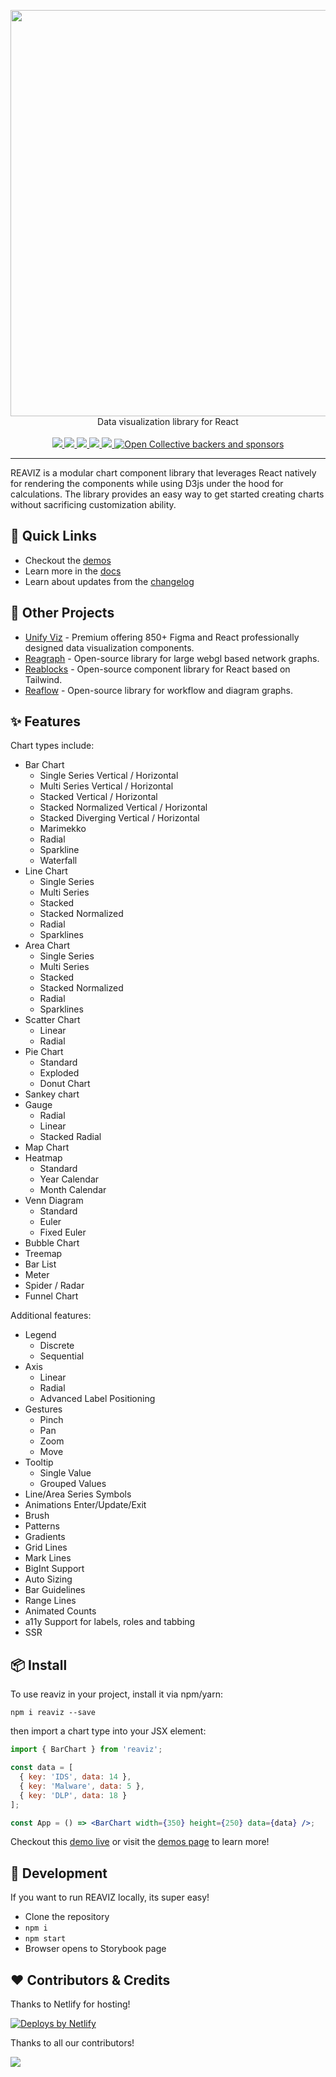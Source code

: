 <p align="center">
  <img width="650" src="docs/assets/logo-light.png">
  <br />
  Data visualization library for React
  <br /><br />
  <a href="https://github.com/reaviz/reaviz/workflows/build/">
    <img src="https://github.com/reaviz/reaviz/workflows/build/badge.svg?branch=master" />
  </a>
  <a href="https://npm.im/reaviz">
    <img src="https://img.shields.io/npm/v/reaviz.svg" />
  </a>
  <a href="https://npm.im/reaviz">
    <img src="https://badgen.net/npm/dw/reaviz" />
  </a>
  <a href="https://github.com/reaviz/reaviz/blob/master/LICENSE">
    <img src="https://badgen.now.sh/badge/license/apache2" />
  </a>
  <a href="https://discord.gg/tt8wGExq35">
    <img src="https://img.shields.io/discord/773948315037073409?label=discord">
  </a>
  <a href="https://opencollective.com/reaviz">
    <img alt="Open Collective backers and sponsors" src="https://img.shields.io/opencollective/all/reaviz?label=backers">
  </a>
</p>

---

REAVIZ is a modular chart component library that leverages
React natively for rendering the components while using D3js under the
hood for calculations. The library provides an easy way to get started
creating charts without sacrificing customization ability.

## 🚀 Quick Links

- Checkout the [demos](https://reaviz.io)
- Learn more in the [docs](https://reaviz.io?path=/docs/docs-intro--page)
- Learn about updates from the [changelog](CHANGELOG.md)

## 💎 Other Projects

- [Unify Viz](https://unifyviz.com?utm=reaviz) - Premium offering 850+ Figma and React professionally designed data visualization
components.
- [Reagraph](https://reagraph.dev?utm=reaviz) - Open-source library for large webgl based network graphs.
- [Reablocks](https://reablocks.dev?utm=reaviz) - Open-source component library for React based on Tailwind.
- [Reaflow](https://reaflow.dev?utm=reaviz) - Open-source library for workflow and diagram graphs.

## ✨ Features

Chart types include:

- Bar Chart
  - Single Series Vertical / Horizontal
  - Multi Series Vertical / Horizontal
  - Stacked Vertical / Horizontal
  - Stacked Normalized Vertical / Horizontal
  - Stacked Diverging Vertical / Horizontal
  - Marimekko
  - Radial
  - Sparkline
  - Waterfall
- Line Chart
  - Single Series
  - Multi Series
  - Stacked
  - Stacked Normalized
  - Radial
  - Sparklines
- Area Chart
  - Single Series
  - Multi Series
  - Stacked
  - Stacked Normalized
  - Radial
  - Sparklines
- Scatter Chart
  - Linear
  - Radial
- Pie Chart
  - Standard
  - Exploded
  - Donut Chart
- Sankey chart
- Gauge
  - Radial
  - Linear
  - Stacked Radial
- Map Chart
- Heatmap
  - Standard
  - Year Calendar
  - Month Calendar
- Venn Diagram
  - Standard
  - Euler
  - Fixed Euler
- Bubble Chart
- Treemap
- Bar List
- Meter
- Spider / Radar
- Funnel Chart

Additional features:

- Legend
  - Discrete
  - Sequential
- Axis
  - Linear
  - Radial
  - Advanced Label Positioning
- Gestures
  - Pinch
  - Pan
  - Zoom
  - Move
- Tooltip
  - Single Value
  - Grouped Values
- Line/Area Series Symbols
- Animations Enter/Update/Exit
- Brush
- Patterns
- Gradients
- Grid Lines
- Mark Lines
- BigInt Support
- Auto Sizing
- Bar Guidelines
- Range Lines
- Animated Counts
- a11y Support for labels, roles and tabbing
- SSR

## 📦 Install

To use reaviz in your project, install it via npm/yarn:

```
npm i reaviz --save
```

then import a chart type into your JSX element:

```jsx
import { BarChart } from 'reaviz';

const data = [
  { key: 'IDS', data: 14 },
  { key: 'Malware', data: 5 },
  { key: 'DLP', data: 18 }
];

const App = () => <BarChart width={350} height={250} data={data} />;
```

Checkout this [demo live](https://codesandbox.io/embed/m7rl2z1989) or
visit the [demos page](https://reaviz.github.io/reaviz/) to learn more!

## 🔭 Development

If you want to run REAVIZ locally, its super easy!

- Clone the repository
- `npm i`
- `npm start`
- Browser opens to Storybook page

## ❤️ Contributors & Credits

Thanks to Netlify for hosting!

<a href="https://www.netlify.com">
  <img src="https://www.netlify.com/v3/img/components/netlify-dark.svg" alt="Deploys by Netlify" />
</a>

Thanks to all our contributors!

<a href="https://github.com/reaviz/reaviz/graphs/contributors"><img src="https://opencollective.com/reaviz/contributors.svg?width=890" /></a>

